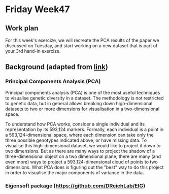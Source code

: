 # Friday Week47

## Work plan
For this week's exercize, we will recreate the PCA results of the paper we discussed on Tuesday, and start working on a new dataset that is part of your 3rd hand-in exercize.

## Background (adapted from [link](https://github.com/stschiff/compvar-workshop-docs/tree/master/contents/02_pca))

### Principal Components Analysis (PCA)
Principal components analysis (PCA) is one of the most useful techniques to visualise genetic diversity in a dataset. The methodology is not restricted to genetic data, but in general allows breaking down high-dimensional datasets to two or more dimensions for visualisation in a two-dimensional space.

To understand how PCA works, consider a single individual and its representation by its 593,124 markers. Formally, each individual is a point in a 593,124-dimensional space, where each dimension can take only the three possible genotypes indicated above, or have missing data. To visualise this high-dimensional dataset, we would like to project it down to two dimensions. But as there are many ways to project the shadow of a three-dimensional object on a two dimensional plane, there are many (and even more) ways to project a 593,124-dimensional cloud of points to two dimensions. What PCA does is figuring out the "best" way to do this project in order to visualise the major components of variance in the data.

### Eigensoft package (https://github.com/DReichLab/EIG)

